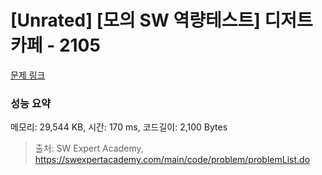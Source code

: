 # [Unrated] [모의 SW 역량테스트] 디저트 카페 - 2105 

[문제 링크](https://swexpertacademy.com/main/code/problem/problemDetail.do?contestProbId=AV5VwAr6APYDFAWu) 

### 성능 요약

메모리: 29,544 KB, 시간: 170 ms, 코드길이: 2,100 Bytes



> 출처: SW Expert Academy, https://swexpertacademy.com/main/code/problem/problemList.do
